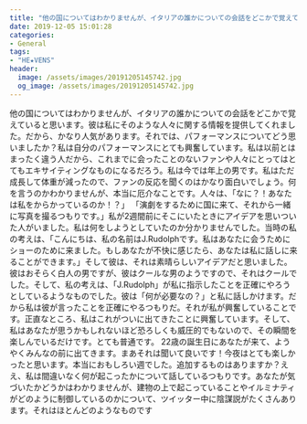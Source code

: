 ```yaml
---
title: "他の国についてはわかりませんが、イタリアの誰かについての会話をどこかで覚えていると思います。"
date: 2019-12-05 15:01:28
categories:
- General
tags:
- "HE★VENS"
header:
  image: /assets/images/20191205145742.jpg
  og_image: /assets/images/20191205145742.jpg
---
```


他の国についてはわかりませんが、イタリアの誰かについての会話をどこかで覚えていると思います。彼は私にそのような人々に関する情報を提供してくれました。だから、かなり人気があります。それでは、パフォーマンスについてどう思いましたか？私は自分のパフォーマンスにとても興奮しています。私は以前とはまったく違う人だから、これまでに会ったことのないファンや人々にとってはとてもエキサイティングなものになるだろう。私は今では年上の男です。私はただ成長して体重が減ったので、ファンの反応を聞くのはかなり面白いでしょう。何を言うのかわかりませんが、本当に厄介なことです。人々は、「なに？！あなたは私をからかっているのか！？」 「演劇をするために国に来て、それから一緒に写真を撮るつもりです。」私が2週間前にそこにいたときにアイデアを思いついた人がいました。私は何をしようとしていたのか分かりませんでした。当時の私の考えは、「こんにちは、私の名前は‬J.Rudolphです。私はあなたに会うためにショーのために来ました。もしあなたが不快に感じたら、あなたは私に話しに来ることができます。」そして彼は、それは素晴らしいアイデアだと思いました。彼はおそらく白人の男ですが、彼はクールな男のようですので、それはクールでした。そして、私の考えは、「J.Rudolph」が私に指示したことを正確にやろうとしているようなものでした。彼は「何が必要なの？」と私に話しかけます。だから私は彼が言ったことを正確にやるつもりだ。それが私が興奮していることです。正直なところ、私はこれがついに出てきたことに興奮しています。そして、私はあなたが思うかもしれないほど恐ろしくも威圧的でもないので、その瞬間を楽しんでいるだけです。とても普通です。 22歳の誕生日にあなたが来て、ようやくみんなの前に出てきます。まあそれは聞いて良いです！今夜はとても楽しかったと思います。本当におもしろい週でした。追加するものはありますか？ええ、私は間違いなく何が起こったかについて話しているつもりです。あなたが気づいたかどうかはわかりませんが、建物の上で起こっていることやイルミナティがどのように制御しているのかについて、ツイッター中に陰謀説がたくさんあります。それはほとんどのようなものです
